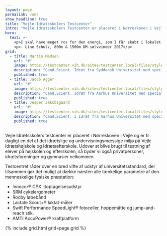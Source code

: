 ```yaml
---
layout: page
permalink: /om/
show_headline: true
title: "Vejle Idrætsskolers Testcenter"
intro: "Vejle Idrætsskolers Testcenter er placeret i Nørreskoven i Vejle og er til dagligt en del af det idrætslige og undervisningsmæssige miljø på Vejle Idrætshøjskole og Idrætsefterskole. Udover at blive brugt til testning af elever på højskolen og efterskolen, så byder vi også privatpersoner, klubber og gymnasier velkommen."
hero:
  text: >-
    <p>I skal have meget ros for den energi, som I får skabt i lokalet. Stemningen var meget professionel, men samtidig afslappet - det var meget motiverende.</p>
    <p>- Line Schulz, 800m & 1500m DM-sølvvinder 2017</p>
grid:
  - title: Martin Madsen
    url: "#"
    image: https://testcenter.vih.dk/sites/testcenter.local/files/styles/panopoly_image_original/public/wysiwyg/20120429-vih-laerer-martinmadsen0004_0.jpg?itok=ihdRmVpJ
    description: "Cand.Scient. Idræt fra Syddansk Universitet med speciale i træningsfysiologi. Tidl. testassistent hos Team Danmark"
    published: true
  - title: Jacob Agger
    url: "#"
    image: https://testcenter.vih.dk/sites/testcenter.local/files/styles/panopoly_image_original/public/wysiwyg/20140317-2k2a2780-166.jpg?itok=DYshqdOi
    description: "Cand.Scient. Idræt fra Aarhus Universitet med speciale i træningsfysiologi. Personlig træner indenfor cykling, MTB, løb og triathlon"
    published: true
  - title: Jesper Jakobsgaard
    url: "#"
    image: https://testcenter.vih.dk/sites/testcenter.local/files/styles/panopoly_image_original/public/wysiwyg/file-2.jpeg?itok=NG6H3dWr
    description: "Cand.Scient. i Idræt fra Aarhus Universitet med speciale i muskelfysiologi. Undervisningsassistent i Fysisk Træning ved Aarhus Universitet."
    published: true
---
```


Vejle Idrætsskolers testcenter er placeret i Nørreskoven i Vejle og er til dagligt en del af det idrætslige og undervisningsmæssige miljø på Vejle Idrætshøjskole og Idrætsefterskole. Udover at blive brugt til testning af elever på højskolen og efterskolen, så byder vi også privatpersoner, idrætsforeninger og gymnasier velkommen.

Testcentret råder over en bred vifte af udstyr af universitetsstandard, der tilsammen gør det muligt at dække næsten alle tænkelige parametre af den menneskelige fysiske præstation:
 - Innocor® CPX iltoptagelsesudstyr
 - SRM cykelergometer
 - Rodby løbebånd
 - Lactate Scout+® laktat-måler
 - Swift Performance SpeedLight® fotoceller, hoppemåtte og jump-and-reach stik.
 - AMTI AccuPower® kraftplatform

{% include grid.html grid=page.grid %}
